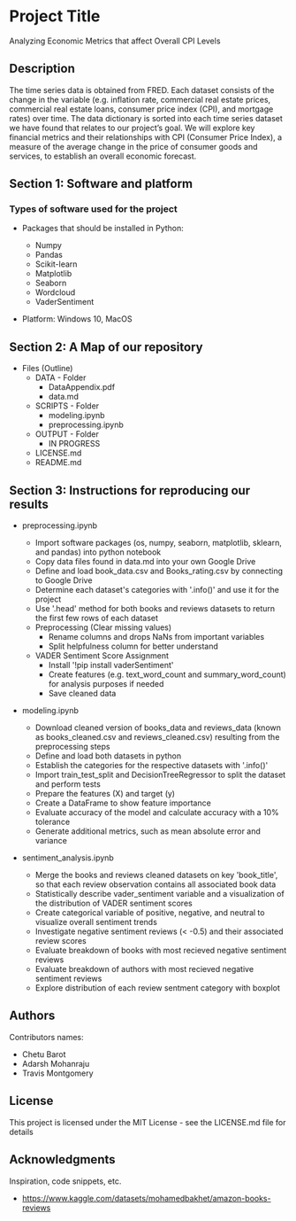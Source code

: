 # Project Title

Analyzing Economic Metrics that affect Overall CPI Levels


## Description

The time series data is obtained from FRED. Each dataset consists of the change in the variable (e.g. inflation rate, commercial real estate prices, commercial real estate loans, consumer price index (CPI), and mortgage rates) over time. The data dictionary is sorted into each time series dataset we have found that relates to our project’s goal. We will explore key financial metrics and their relationships with CPI (Consumer Price Index), a measure of the average change in the price of consumer goods and services, to establish an overall economic forecast. 
## Section 1: Software and platform

### Types of software used for the project

* Packages that should be installed in Python:
  * Numpy
  * Pandas
  * Scikit-learn
  * Matplotlib
  * Seaborn
  * Wordcloud
  * VaderSentiment
  
* Platform: Windows 10, MacOS

## Section 2: A Map of our repository

* Files (Outline)
  * DATA - Folder
    * DataAppendix.pdf
    * data.md
  * SCRIPTS - Folder
    * modeling.ipynb
    * preprocessing.ipynb
  * OUTPUT - Folder
    * IN PROGRESS 
  * LICENSE.md
  * README.md

## Section 3: Instructions for reproducing our results

* preprocessing.ipynb
  * Import software packages (os, numpy, seaborn, matplotlib, sklearn, and pandas) into python notebook
  * Copy data files found in data.md into your own Google Drive 
  * Define and load book_data.csv and Books_rating.csv by connecting to Google Drive 
  * Determine each dataset's categories with '.info()' and use it for the project
  * Use '.head' method for both books and reviews datasets to return the first few rows of each dataset
  * Preprocessing (Clear missing values)
    * Rename columns and drops NaNs from important variables
    * Split helpfulness column for better understand
  * VADER Sentiment Score Assignment
    * Install '!pip install vaderSentiment' 
    * Create features (e.g. text_word_count and summary_word_count) for analysis purposes if needed
    * Save cleaned data
  
* modeling.ipynb
  * Download cleaned version of books_data and reviews_data (known as books_cleaned.csv and reviews_cleaned.csv) resulting from the preprocessing steps
  * Define and load both datasets in python
  * Establish the categories for the respective datasets with '.info()'
  * Import train_test_split and DecisionTreeRegressor to split the dataset and perform tests
  * Prepare the features (X) and target (y)
  * Create a DataFrame to show feature importance 
  * Evaluate accuracy of the model and calculate accuracy with a 10% tolerance
  * Generate additional metrics, such as mean absolute error and variance
 
* sentiment_analysis.ipynb
  * Merge the books and reviews cleaned datasets on key 'book_title', so that each review observation contains all associated book data
  * Statistically describe vader_sentiment variable and a visualization of the distribution of VADER sentiment scores
  * Create categorical variable of positive, negative, and neutral to visualize overall sentiment trends
  * Investigate negative sentiment reviews (< -0.5) and their associated review scores
  * Evaluate breakdown of books with most recieved negative sentiment reviews
  * Evaluate breakdown of authors with most recieved negative sentiment reviews
  * Explore distribution of each review sentment category with boxplot


## Authors

Contributors names:

* Chetu Barot 
* Adarsh Mohanraju
* Travis Montgomery


## License

This project is licensed under the MIT License - see the LICENSE.md file for details

## Acknowledgments

Inspiration, code snippets, etc.
* https://www.kaggle.com/datasets/mohamedbakhet/amazon-books-reviews
